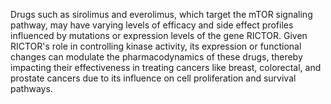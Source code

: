 Drugs such as sirolimus and everolimus, which target the mTOR signaling pathway, may have varying levels of efficacy and side effect profiles influenced by mutations or expression levels of the gene RICTOR. Given RICTOR's role in controlling kinase activity, its expression or functional changes can modulate the pharmacodynamics of these drugs, thereby impacting their effectiveness in treating cancers like breast, colorectal, and prostate cancers due to its influence on cell proliferation and survival pathways.